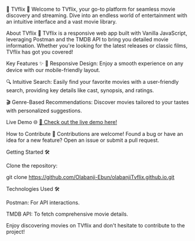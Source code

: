 


🌟 TVflix 🌟
Welcome to TVflix, your go-to platform for seamless movie discovery and streaming. Dive into an endless world of entertainment with an intuitive interface and a vast movie library.

About TVflix 🚀
TVflix is a responsive web app built with Vanilla JavaScript, leveraging Postman and the TMDB API to bring you detailed movie information. Whether you're looking for the latest releases or classic films, TVflix has got you covered!

Key Features ✨
📱 Responsive Design: Enjoy a smooth experience on any device with our mobile-friendly layout.

🔍 Intuitive Search: Easily find your favorite movies with a user-friendly search, providing key details like cast, synopsis, and ratings.

🎬 Genre-Based Recommendations: Discover movies tailored to your tastes with personalized suggestions.

Live Demo 🌐
[🎥 Check out the live demo here!](https://olabanji-ebun.github.io/olabanjiTvflix.github.io/)

How to Contribute 🤝
Contributions are welcome! Found a bug or have an idea for a new feature? Open an issue or submit a pull request.

Getting Started 🛠️

Clone the repository:


git clone https://github.com/Olabanji-Ebun/olabanjiTvflix.github.io.git


Technologies Used 🛠️

Postman: For API interactions.

TMDB API: To fetch comprehensive movie details.

Enjoy discovering movies on TVflix and don't hesitate to contribute to the project!
